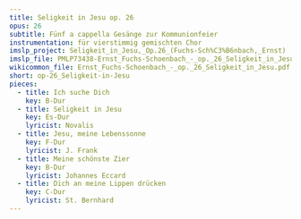 ```yaml
---
title: Seligkeit in Jesu op. 26
opus: 26
subtitle: Fünf a cappella Gesänge zur Kommunionfeier
instrumentation: für vierstimmig gemischten Chor
imslp_project: Seligkeit_in_Jesu,_Op.26_(Fuchs-Sch%C3%B6nbach,_Ernst)
imslp_file: PMLP73438-Ernst_Fuchs-Schoenbach_-_op._26_Seligkeit_in_Jesu.pdf
wikicommon_file: Ernst_Fuchs-Schoenbach_-_op._26_Seligkeit_in_Jesu.pdf
short: op-26_Seligkeit-in-Jesu
pieces:
  - title: Ich suche Dich
    key: B-Dur
  - title: Seligkeit in Jesu
    key: Es-Dur
    lyricist: Novalis
  - title: Jesu, meine Lebenssonne
    key: F-Dur
    lyricist: J. Frank
  - title: Meine schönste Zier
    key: B-Dur
    lyricist: Johannes Eccard
  - title: Dich an meine Lippen drücken
    key: C-Dur
    lyricist: St. Bernhard
---
```

